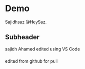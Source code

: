 # Demo

Sajidhsaz @HeySaz.

## Subheader
sajidh Ahamed edited using VS Code

### 
edited from github for pull
